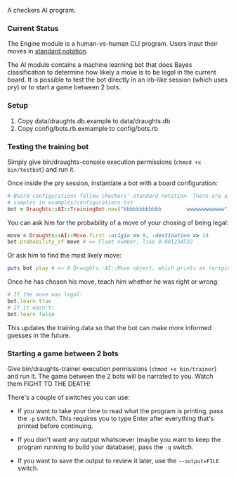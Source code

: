 A checkers AI program.

### Current Status

The Engine module is a human-vs-human CLI program. Users input their moves in 
[standard notation](http://en.wikipedia.org/wiki/English_draughts#Notation).

The AI module contains a machine learning bot that does Bayes classification to 
determine how likely a move is to be legal in the current board. It is possible 
to test the bot directly in an irb-like session (which uses pry) or to start 
a game between 2 bots.

### Setup

1. Copy data/draughts.db.example to data/draughts.db
2. Copy config/bots.rb.exmample to config/bots.rb

### Testing the training bot

Simply give bin/draughts-console execution permissions (`chmod +x bin/testbot`) 
and run it.

Once inside the pry session, instantiate a bot with a board configuration:

```ruby
# Board configurations follow checkers' standard notation. There are a few 
# samples in examples/configurations.txt
bot = Draughts::AI::TrainingBot.new("bbbbbbbbbbbb        wwwwwwwwwwww")
```

You can ask him for the probability of a move of your chosing of being legal:

```ruby
move = Draughts::AI::Move.first :origin => 9, :destination => 14
bot.probability_of move # => Float number, like 0.801234532
```
 
Or ask him to find the most likely move:

```ruby
puts bot.play # => A Draughts::AI::Move object, which prints as (origin, destination)
```

Once he has chosen his move, teach him whether he was right or wrong:

```ruby
# If the move was legal:
bot.learn true
# If it wasn't:
bot.learn false
```

This updates the training data so that the bot can make more informed guesses 
in the future.

### Starting a game between 2 bots

Give bin/draughts-trainer execution permissions (`chmod +x bin/trainer`) and 
run it.  The game between the 2 bots will be narrated to you. Watch them FIGHT 
TO THE DEATH!

There's a couple of switches you can use:

* If you want to take your time to read what the program is printing, pass the 
  `-p` switch. This requires you to type Enter after everything that's printed 
before continuing.

* If you don't want any output whatsoever (maybe you want to keep the program 
  running to build your database), pass the `-q` switch.

* If you want to save the output to review it later, use the `--output=FILE` 
  switch.
